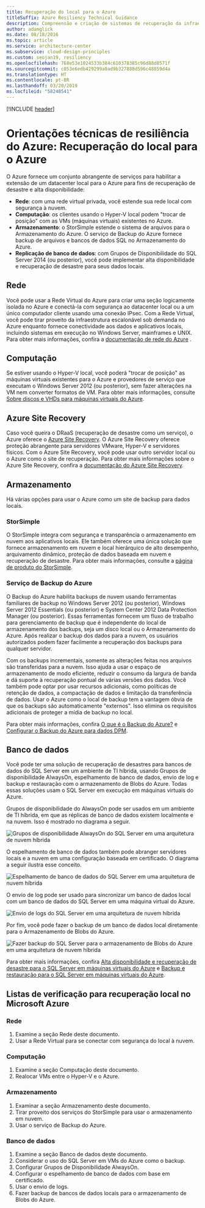 ```yaml
---
title: Recuperação do local para o Azure
titleSuffix: Azure Resiliency Technical Guidance
description: Compreensão e criação de sistemas de recuperação da infraestrutura local para o Azure.
author: adamglick
ms.date: 08/18/2016
ms.topic: article
ms.service: architecture-center
ms.subservice: cloud-design-principles
ms.custom: seojan19, resiliency
ms.openlocfilehash: 768e53e1024533b384c610378385c96d88d8571f
ms.sourcegitcommit: c053e6edb429299a0ad9b327888d596c48859d4a
ms.translationtype: HT
ms.contentlocale: pt-BR
ms.lasthandoff: 03/20/2019
ms.locfileid: "58248541"
---
```

[!INCLUDE [header](../_includes/header.md)]

# <a name="azure-resiliency-technical-guidance-recovery-from-on-premises-to-azure"></a>Orientações técnicas de resiliência do Azure: Recuperação do local para o Azure

O Azure fornece um conjunto abrangente de serviços para habilitar a extensão de um datacenter local para o Azure para fins de recuperação de desastre e alta disponibilidade:

- **Rede**: com uma rede virtual privada, você estende sua rede local com segurança à nuvem.
- **Computação**: os clientes usando o Hyper-V local podem "trocar de posição" com as VMs (máquinas virtuais) existentes no Azure.
- **Armazenamento**: o StorSimple estende o sistema de arquivos para o Armazenamento do Azure. O serviço de Backup do Azure fornece backup de arquivos e bancos de dados SQL no Armazenamento do Azure.
- **Replicação de banco de dados**: com Grupos de Disponibilidade do SQL Server 2014 (ou posterior), você pode implementar alta disponibilidade e recuperação de desastre para seus dados locais.

## <a name="networking"></a>Rede

Você pode usar a Rede Virtual do Azure para criar uma seção logicamente isolada no Azure e conectá-la com segurança ao datacenter local ou a um único computador cliente usando uma conexão IPsec. Com a Rede Virtual, você pode tirar proveito da infraestrutura escalonável sob demanda no Azure enquanto fornece conectividade aos dados e aplicativos locais, incluindo sistemas em execução no Windows Server, mainframes e UNIX. Para obter mais informações, confira a [documentação de rede do Azure](/azure/virtual-network/virtual-networks-overview/) .

## <a name="compute"></a>Computação

Se estiver usando o Hyper-V local, você poderá "trocar de posição" as máquinas virtuais existentes para o Azure e provedores de serviço que executam o Windows Server 2012 (ou posterior), sem fazer alterações na VM nem converter formatos de VM. Para obter mais informações, consulte [Sobre discos e VHDs para máquinas virtuais do Azure](/azure/virtual-machines/virtual-machines-linux-about-disks-vhds/?toc=%2fazure%2fvirtual-machines%2flinux%2ftoc.json).

## <a name="azure-site-recovery"></a>Azure Site Recovery

Caso você queira o DRaaS (recuperação de desastre como um serviço), o Azure oferece o [Azure Site Recovery](https://azure.microsoft.com/services/site-recovery/). O Azure Site Recovery oferece proteção abrangente para servidores VMware, Hyper-V e servidores físicos. Com o Azure Site Recovery, você pode usar outro servidor local ou o Azure como o site de recuperação. Para obter mais informações sobre o Azure Site Recovery, confira a [documentação do Azure Site Recovery](https://azure.microsoft.com/documentation/services/site-recovery/).

## <a name="storage"></a>Armazenamento

Há várias opções para usar o Azure como um site de backup para dados locais.

### <a name="storsimple"></a>StorSimple

O StorSimple integra com segurança e transparência o armazenamento em nuvem aos aplicativos locais. Ele também oferece uma única solução que fornece armazenamento em nuvem e local hierárquico de alto desempenho, arquivamento dinâmico, proteção de dados baseada em nuvem e recuperação de desastre. Para obter mais informações, consulte a [página de produto do StorSimple](https://azure.microsoft.com/services/storsimple/).

### <a name="azure-backup"></a>Serviço de Backup do Azure

O Backup do Azure habilita backups de nuvem usando ferramentas familiares de backup no Windows Server 2012 (ou posterior), Windows Server 2012 Essentials (ou posterior) e System Center 2012 Data Protection Manager (ou posterior). Essas ferramentas fornecem um fluxo de trabalho para gerenciamento de backup que é independente do local de armazenamento dos backups, seja um disco local ou o Armazenamento do Azure. Após realizar o backup dos dados para a nuvem, os usuários autorizados podem fazer facilmente a recuperação dos backups para qualquer servidor.

Com os backups incrementais, somente as alterações feitas nos arquivos são transferidas para a nuvem. Isso ajuda a usar o espaço de armazenamento de modo eficiente, reduzir o consumo da largura de banda e dá suporte à recuperação pontual de várias versões dos dados. Você também pode optar por usar recursos adicionais, como políticas de retenção de dados, a compactação de dados e limitação da transferência de dados. Usar o Azure como o local de backup tem a vantagem óbvia de que os backups são automaticamente "externos". Isso elimina os requisitos adicionais de proteger a mídia de backup no local.

Para obter mais informações, confira [O que é o Backup do Azure?](/azure/backup/backup-introduction-to-azure-backup/) e [Configurar o Backup do Azure para dados DPM](https://technet.microsoft.com/library/jj728752.aspx).

## <a name="database"></a>Banco de dados

Você pode ter uma solução de recuperação de desastres para bancos de dados do SQL Server em um ambiente de TI híbrida, usando Grupos de disponibilidade AlwaysOn, espelhamento de banco de dados, envio de log e backup e restauração com o armazenamento de Blobs do Azure. Todas essas soluções usam o SQL Server em execução em máquinas virtuais do Azure.

Grupos de disponibilidade do AlwaysOn pode ser usados em um ambiente de TI híbrida, em que as réplicas de banco de dados existem localmente e na nuvem. Isso é mostrado no diagrama a seguir.

![Grupos de disponibilidade AlwaysOn do SQL Server em uma arquitetura de nuvem híbrida](./images/technical-guidance-recovery-on-premises-azure/SQL_Server_Disaster_Recovery-3.png)

O espelhamento de banco de dados também pode abranger servidores locais e a nuvem em uma configuração baseada em certificado. O diagrama a seguir ilustra esse conceito.

![Espelhamento de banco de dados do SQL Server em uma arquitetura de nuvem híbrida](./images/technical-guidance-recovery-on-premises-azure/SQL_Server_Disaster_Recovery-4.png)

O envio de log pode ser usado para sincronizar um banco de dados local com um banco de dados do SQL Server em uma máquina virtual do Azure.

![Envio de logs do SQL Server em uma arquitetura de nuvem híbrida](./images/technical-guidance-recovery-on-premises-azure/SQL_Server_Disaster_Recovery-5.png)

Por fim, você pode fazer o backup de um banco de dados local diretamente para o Armazenamento de Blobs do Azure.

![Fazer backup do SQL Server para o armazenamento de Blobs do Azure em uma arquitetura de nuvem híbrida](./images/technical-guidance-recovery-on-premises-azure/SQL_Server_Disaster_Recovery-6.png)

Para obter mais informações, confira [Alta disponibilidade e recuperação de desastre para o SQL Server em máquinas virtuais do Azure](/azure/virtual-machines/windows/sql/virtual-machines-windows-sql-high-availability-dr/) e [Backup e restauração para o SQL Server em máquinas virtuais do Azure](/azure/virtual-machines/windows/sql/virtual-machines-windows-sql-backup-recovery/).

## <a name="checklists-for-on-premises-recovery-in-microsoft-azure"></a>Listas de verificação para recuperação local no Microsoft Azure

<!-- markdownlint-disable MD024 -->

### <a name="networking"></a>Rede

1. Examine a seção Rede deste documento.
2. Usar a Rede Virtual para se conectar com segurança do local à nuvem.

### <a name="compute"></a>Computação

1. Examine a seção Computação deste documento.
2. Realocar VMs entre o Hyper-V e o Azure.

### <a name="storage"></a>Armazenamento

1. Examinar a seção Armazenamento deste documento.
2. Tirar proveito dos serviços do StorSimple para usar o armazenamento em nuvem.
3. Usar o serviço de Backup do Azure.

### <a name="database"></a>Banco de dados

1. Examine a seção Banco de dados deste documento.
2. Considerar o uso do SQL Server em VMs do Azure como o backup.
3. Configurar Grupos de Disponibilidade AlwaysOn.
4. Configurar o espelhamento de banco de dados com base em certificado.
5. Usar o envio de logs.
6. Fazer backup de bancos de dados locais para o armazenamento de Blobs do Azure.

<!-- markdownlint-enable MD024 -->

